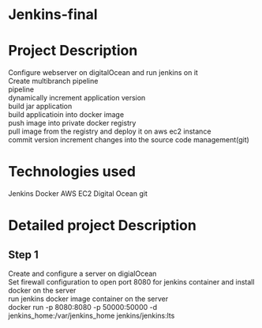 # Jenkins-final
# Project Description

   Configure webserver on digitalOcean and run jenkins on it <br/>
   Create multibranch pipeline <br/>
   pipeline <br/>
   dynamically increment application version <br/>
   build jar application <br/>
   build applicatioin into docker image <br/>
   push image into private docker registry <br/>
   pull image from the registry and deploy it on aws ec2 instance <br/>
   commit version increment changes into the source code management(git) <br/>
  
  

# Technologies used
  Jenkins
  Docker
  AWS EC2
  Digital Ocean
  git
# Detailed project Description
## Step 1
Create and configure a server on digialOcean <br/>
Set firewall configuration to open port 8080 for jenkins container and install docker on the server <br/>
run jenkins docker image container on the server <br/>
                docker run -p 8080:8080 -p 50000:50000 -d jenkins_home:/var/jenkins_home jenkins/jenkins:lts
       

